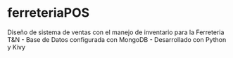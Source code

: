 # ferreteriaPOS
Diseño de sistema de ventas con el manejo de inventario para la Ferreteria T&amp;N -
Base de Datos configurada con MongoDB -
Desarrollado con Python y Kivy 
